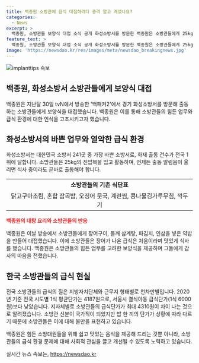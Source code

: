 ```yaml
---
title: 백종원 소방관에 음식 대접하려다 충격 알고 계셨나요?
categories:
  - News
excerpt: >
  백종원, 소방관들 보양식 대접 소식 공개 화성소방서를 방문한 백종원은 소방관들에게 25kg 진압복을 입고 싸우는 도중에도 보양식을 제공했다. 그러나 소방관들의 급식환경은 열악했다. 백종원은 주방 시설과 식단을 점검하고, 맛있는 음식을 제공했다. 이에 대해 영양사는 한 끼에 4000원으로 고정돼 있으며 추가적인 지원금이 없다고 밝혔다. 전국 소방관들의 급식환경은 천차만별이며, 이에 대해 소방통합노조위원장은 정부의 개입을 요청했다.
feature_text: >
  백종원, 소방관들 보양식 대접 소식 공개 화성소방서를 방문한 백종원은 소방관들에게 25kg 진압복을 입고 싸우는 도중에도 보양식을 제공했다. 그러나 소방관들의 급식환경은 열악했다. 백종원은 주방 시설과 식단을 점검하고, 맛있는 음식을 제공했다. 이에 대해 영양사는 한 끼에 4000원으로 고정돼 있으며 추가적인 지원금이 없다고 밝혔다. 전국 소방관들의 급식환경은 천차만별이며, 이에 대해 소방통합노조위원장은 정부의 개입을 요청했다.
image: 'https://newsdao.kr/res/images/meta/newsdao_breakingnews.jpg'
---
```


<p><img src="https://newsdao.kr/res/images/meta/newsdao_breakingnews.jpg" alt="implanttips 속보" /></p>

<h2 data-ke-size="size26">백종원, 화성소방서 소방관들에게 보양식 대접</h2> 

<p data-ke-size="size16">백종원은 지난달 30일 tvN에서 방송한 '백패커2'에서 경기 화성소방서를 방문해 출동하는 소방관들에게 보양식을 대접했습니다. 백종원은 이를 통해 소방관들의 힘든 업무와 급식 환경에 대한 인식을 고조시키고자 했습니다.</p>

<h2 data-ke-size="size26">화성소방서의 바쁜 업무와 열악한 급식 환경</h2>

<p data-ke-size="size16">화성소방서는 대한민국 소방서 241곳 중 가장 바쁜 소방서로, 화재 출동 건수가 전국 1위에 달합니다. 소방관들은 25kg의 진압복을 입고 활동하며, 언제든 출동 알림음이 울리면 식사 중이라도 곧바로 출동해야 합니다.</p>

<table>
  <tr>
    <td style="text-align: center; height: 17px;"><b>소방관들의 기존 식단표</b></td>
  </tr>
  <tr>
    <td style="text-align: center; height: 17px;">닭고구마조림, 혼합 잡곡밥, 오징어 뭇국, 계란찜, 콩나물김가루무침, 깍두기</td>
  </tr>
</table>

<p><b><span style="color: #ee2323;">백종원의 대탕 요리와 소방관들의 반응</span></b></p>

<p data-ke-size="size16">백종원은 이날 방송에서 소방관들에게 장어구이, 들깨 삼계탕, 파김치, 인삼을 넣은 약밥을 만들어 대접했습니다. 이에 소방관들은 장어가 나온 급식은 처음이라며 맛있게 식사를 했습니다. 백종원은 소방관들의 힘든 업무를 고려한 보양식을 제공하며 그들에게 감사의 마음을 전했습니다.</p>

<h2 data-ke-size="size26">한국 소방관들의 급식 현실</h2>

<p data-ke-size="size16">전국 소방관들의 급식의 질은 지방자치단체와 근무지 형태별로 천차만별입니다. 2020년 기준 전국 시도별 1식 평균단가는 4187원으로, 서울시 결식아동 급식단가(1식 6000원)보다 낮았습니다. 지자체별로 소방관들의 급식단가가 최대 4310원이 차이 나는 것으로 알려졌습니다. 소방관 신분이 국가직이 되었지만 밥 한 끼의 단가가 상황에 따라 다르기 때문에 소방관들은 이에 대해 불만을 표현하고 있습니다.</p>

<p data-ke-size="size16">백종원은 힘든 소방대원들을 위해 쉽고 맛있는 음식을 제공해 드리는 것뿐 아니라, 소방관들의 급식 환경 문제에 대해 사회적 관심을 끌고 개선될 수 있도록 노력하고 있습니다.</p>
실시간 뉴스 속보는, <a href="https://newsdao.kr" rel="dofollow">https://newsdao.kr</a>


